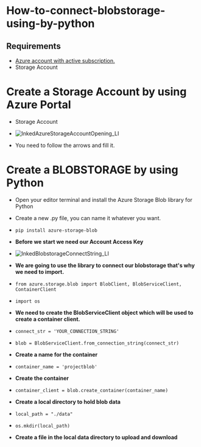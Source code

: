 # How-to-connect-blobstorage-using-by-python

## Requirements ##
* [Azure account with active subscription.](https://azure.microsoft.com/en-us/free/?ref=microsoft.com&utm_source=microsoft.com&utm_medium=docs&utm_campaign=visualstudio)
* Storage Account

# Create a Storage Account by using Azure Portal
* Storage Account
* ![InkedAzureStorageAccountOpening_LI](https://user-images.githubusercontent.com/81914415/113512383-1454ae80-956d-11eb-8d2c-d56d842a0ec4.jpg)

* You need to follow the arrows and fill it.

# Create a BLOBSTORAGE by using Python #
* Open your editor terminal and install the Azure Storage Blob library for Python
* Create a new .py file, you can name it whatever you want.

* `pip install azure-storage-blob`
* **Before we start we need our Account Access Key**
* ![InkedBlobstorageConnectString_LI](https://user-images.githubusercontent.com/81914415/113557499-c55b5780-9606-11eb-817b-f3f2a8a629e7.jpg)

* **We are going to use the library to connect our blobstorage that's why we need to import.**
* `from azure.storage.blob import BlobClient, BlobServiceClient, ContainerClient`
* `import os`

* **We need to create the BlobServiceClient object which will be used to create a container client.**
* `connect_str = 'YOUR_CONNECTION_STRING'`
* `blob = BlobServiceClient.from_connection_string(connect_str)`

* **Create a name for the container**
* `container_name = 'projectblob'`
* **Create the container**
* `container_client = blob.create_container(container_name)`
* **Create a local directory to hold blob data**
* `local_path = "./data"`
* `os.mkdir(local_path)`

* **Create a file in the local data directory to upload and download**

